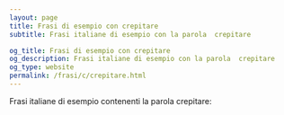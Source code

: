 ```yaml
---
layout: page
title: Frasi di esempio con crepitare 
subtitle: Frasi italiane di esempio con la parola  crepitare

og_title: Frasi di esempio con crepitare 
og_description: Frasi italiane di esempio con la parola  crepitare
og_type: website
permalink: /frasi/c/crepitare.html
---
```


Frasi italiane di esempio contenenti la parola crepitare:


